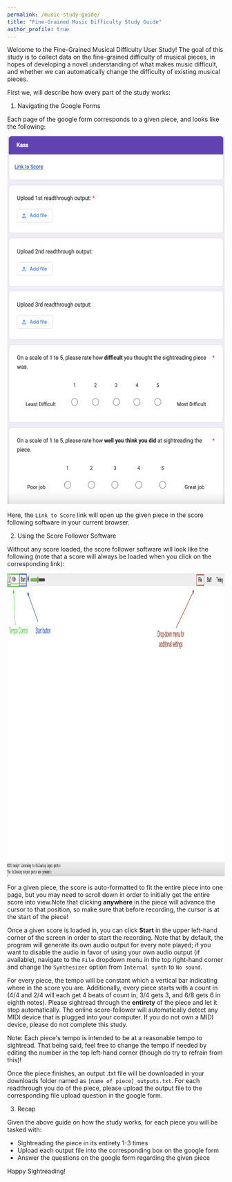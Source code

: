 ```yaml
---
permalink: /music-study-guide/
title: "Fine-Grained Music Difficulty Study Guide"
author_profile: true
---
```

Welcome to the Fine-Grained Musical Difficulty User Study! The goal of this study is to collect data on the fine-grained difficulty of musical pieces, in hopes of developing a novel understanding of what makes music difficult, and whether we can automatically change the difficulty of existing musical pieces.

First we, will describe how every part of the study works:

1) Navigating the Google Forms

Each page of the google form corresponds to a given piece, and looks like the following:

<img src="/form.png"
     alt="form"
     style="float: center;"
     height=850px
     width=650px/>

Here, the `Link to Score` link will open up the given piece in the score following software in your current browser.

2) Using the Score Follower Software

Without any score loaded, the score follower software will look like the following (note that a score will always be loaded when you click on the corresponding link):

<img src="/UI.png"
     alt="ui"
     style="float: center;"
     height=700px
     width=800px/>

For a given piece, the score is auto-formatted to fit the entire piece into one page, but you may need to scroll down in order to initially get the entire score into view.Note that clicking **anywhere** in the piece will advance the cursor to that position, so make sure that before recording, the cursor is at the start of the piece!

Once a given score is loaded in, you can click **Start** in the upper left-hand corner of the screen in order to start the recording. Note that by default, the program will generate its own audio output for every note played; if you want to disable the audio in favor of using your own audio output (if available), navigate to the `File` dropdown menu in the top right-hand corner and change the `Synthesizer` option from `Internal synth` to `No sound`.

For every piece, the tempo will be constant which a vertical bar indicating where in the score you are. Additionally, every piece starts with a count in (4/4 and 2/4 will each get 4 beats of count in, 3/4 gets 3, and 6/8 gets 6 in eighth notes). Please sightread through the **entirety** of the piece and let it stop automatically. The online score-follower will automatically detect any MIDI device that is plugged into your computer. If you do not own a MIDI device, please do not complete this study.

Note: Each piece's tempo is intended to be at a reasonable tempo to sightread. That being said, feel free to change the tempo if needed by editing the number in the top left-hand corner (though do try to refrain from this)!

Once the piece finishes, an output .txt file will be downloaded in your downloads folder named as `[name of piece]_outputs.txt`. For each readthrough you do of the piece, please upload the output file to the corresponding file upload question in the google form.

3) Recap

Given the above guide on how the study works, for each piece you will be tasked with:
- Sightreading the piece in its entirety 1-3 times
- Upload each output file into the corresponding box on the google form
- Answer the questions on the google form regarding the given piece

Happy Sightreading!
